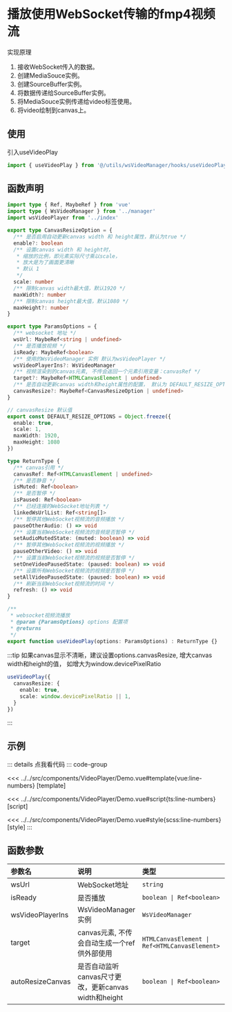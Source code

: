 # 播放使用WebSocket传输的fmp4视频流

实现原理

1. 接收WebSocket传入的数据。
2. 创建MediaSouce实例。
3. 创建SourceBuffer实例。
4. 将数据传递给SourceBuffer实例。
5. 将MediaSouce实例传递给video标签使用。
6. 将video绘制到canvas上。

## 使用

引入useVideoPlay

```ts
import { useVideoPlay } from '@/utils/wsVideoManager/hooks/useVideoPlay'
```

## 函数声明

```ts
import type { Ref, MaybeRef } from 'vue'
import type { WsVideoManager } from '../manager'
import wsVideoPlayer from '../index'

export type CanvasResizeOption = {
  /** 是否启用自动更新canvas width 和 height属性，默认为true */
  enable?: boolean
  /** 设置canvas width 和 height时，
   * 缩放的比例，即元素实际尺寸乘以scale，
   * 放大是为了画面更清晰
   * 默认 1
   */
  scale: number
  /** 限制canvas width最大值，默认1920 */
  maxWidth?: number
  /** 限制canvas height最大值，默认1080 */
  maxHeight?: number
}

export type ParamsOptions = {
  /** websocket 地址 */
  wsUrl: MaybeRef<string | undefined>
  /** 是否播放视频 */
  isReady: MaybeRef<boolean>
  /** 使用的WsVideoManager 实例 默认为wsVideoPlayer */
  wsVideoPlayerIns?: WsVideoManager
  /** 视频渲染到的canvas元素, 不传会返回一个元素引用变量：canvasRef */
  target?: MaybeRef<HTMLCanvasElement | undefined>
  /** 是否自动更新canvas width和height属性的配置， 默认为 DEFAULT_RESIZE_OPTIONS */
  canvasResize?: MaybeRef<CanvasResizeOption | undefined>
}

// canvasResize 默认值
export const DEFAULT_RESIZE_OPTIONS = Object.freeze({
  enable: true,
  scale: 1,
  maxWidth: 1920,
  maxHeight: 1080
})

type ReturnType {
  /** canvas引用 */
  canvasRef: Ref<HTMLCanvasElement | undefined>
  /** 是否静音 */
  isMuted: Ref<boolean>
  /** 是否暂停 */
  isPaused: Ref<boolean>
  /** 已经连接的WebSocket地址列表 */
  linkedWsUrlList: Ref<string[]>
  /** 暂停其他WebSocket视频流的音频播放 */
  pauseOtherAudio: () => void
  /** 设置当前WebSocket视频流的音频是否暂停 */
  setAudioMutedState: (muted: boolean) => void
  /** 暂停其他WebSocket视频流的视频播放 */
  pauseOtherVideo: () => void
  /** 设置当前WebSocket视频流的视频是否暂停 */
  setOneVideoPausedState: (paused: boolean) => void
  /** 设置所有WebSocket视频流的视频是否暂停 */
  setAllVideoPausedState: (paused: boolean) => void
  /** 刷新当前WebSocket视频流的时间 */
  refresh: () => void
}

/**
 * websocket视频流播放
 * @param {ParamsOptions} options 配置项
 * @returns
 */
export function useVideoPlay(options: ParamsOptions) : ReturnType {}
```

:::tip
如果canvas显示不清晰，建议设置options.canvasResize, 增大canvas width和height的值，
如增大为window.devicePixelRatio

```ts
useVideoPlay({
  canvasResize: {
    enable: true,
    scale: window.devicePixelRatio || 1,
  }
})
```

:::

## 示例

<script setup lang="ts">
import Demo from '@/components/VideoPlayer/Demo.vue'
</script>

<Demo></Demo>

::: details 点我看代码
::: code-group

<<< ../../src/components/VideoPlayer/Demo.vue#template{vue:line-numbers} [template]

<<< ../../src/components/VideoPlayer/Demo.vue#script{ts:line-numbers} [script]

<<< ../../src/components/VideoPlayer/Demo.vue#style{scss:line-numbers} [style]
:::

## 函数参数

|       参数名          |        说明         |      类型      |    默认值     |
| :------------------- | :------------------ | :-------------| :----------- |
| wsUrl                | WebSocket地址        | `string`        |   —   |
| isReady              | 是否播放             | `boolean \| Ref<boolean>`     |   —   |
| wsVideoPlayerIns     | WsVideoManager实例   | `WsVideoManager`     |   `WsVideoManager()`  |
| target               |    canvas元素, 不传会自动生成一个ref供外部使用  | `HTMLCanvasElement \| Ref<HTMLCanvasElement>`     |   —   |
| autoResizeCanvas     | 是否自动监听canvas尺寸更改，更新canvas width和height             |  `boolean \| Ref<boolean>`     |   `false`   |
